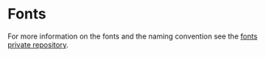 # Fonts
For more information on the fonts and the naming convention see the [fonts private repository](https://github.com/alphagov/fonts).